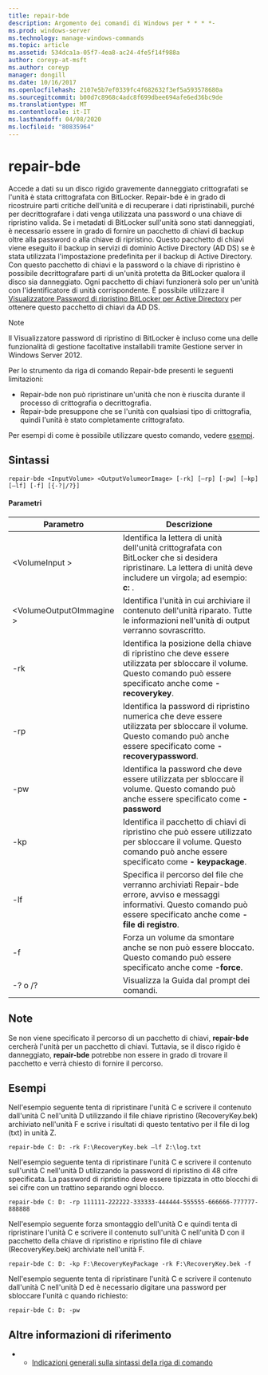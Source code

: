 ```yaml
---
title: repair-bde
description: Argomento dei comandi di Windows per * * * *-
ms.prod: windows-server
ms.technology: manage-windows-commands
ms.topic: article
ms.assetid: 534dca1a-05f7-4ea8-ac24-4fe5f14f988a
author: coreyp-at-msft
ms.author: coreyp
manager: dongill
ms.date: 10/16/2017
ms.openlocfilehash: 2107e5b7ef0339fc4f682632f3ef5a593578680a
ms.sourcegitcommit: b00d7c8968c4adc8f699dbee694afe6ed36bc9de
ms.translationtype: MT
ms.contentlocale: it-IT
ms.lasthandoff: 04/08/2020
ms.locfileid: "80835964"
---
```

# <a name="repair-bde"></a>repair-bde



Accede a dati su un disco rigido gravemente danneggiato crittografati se l'unità è stata crittografata con BitLocker. Repair-bde è in grado di ricostruire parti critiche dell'unità e di recuperare i dati ripristinabili, purché per decrittografare i dati venga utilizzata una password o una chiave di ripristino valida. Se i metadati di BitLocker sull'unità sono stati danneggiati, è necessario essere in grado di fornire un pacchetto di chiavi di backup oltre alla password o alla chiave di ripristino. Questo pacchetto di chiavi viene eseguito il backup in servizi di dominio Active Directory (AD DS) se è stata utilizzata l'impostazione predefinita per il backup di Active Directory. Con questo pacchetto di chiavi e la password o la chiave di ripristino è possibile decrittografare parti di un'unità protetta da BitLocker qualora il disco sia danneggiato. Ogni pacchetto di chiavi funzionerà solo per un'unità con l'identificatore di unità corrispondente. È possibile utilizzare il [Visualizzatore Password di ripristino BitLocker per Active Directory](https://technet.microsoft.com/library/dd875531(v=ws.10).aspx) per ottenere questo pacchetto di chiavi da AD DS.

> [!NOTE]
> Il Visualizzatore password di ripristino di BitLocker è incluso come una delle funzionalità di gestione facoltative installabili tramite Gestione server in Windows Server 2012.

Per lo strumento da riga di comando Repair-bde presenti le seguenti limitazioni:
-   Repair-bde non può ripristinare un'unità che non è riuscita durante il processo di crittografia o decrittografia.
-   Repair-bde presuppone che se l'unità con qualsiasi tipo di crittografia, quindi l'unità è stato completamente crittografato.

Per esempi di come è possibile utilizzare questo comando, vedere [esempi](#BKMK_Examples).

## <a name="syntax"></a>Sintassi

```
repair-bde <InputVolume> <OutputVolumeorImage> [-rk] [–rp] [-pw] [–kp] [–lf] [-f] [{-?|/?}]
```

#### <a name="parameters"></a>Parametri

|Parametro|Descrizione|
|---------|-----------|
|\<VolumeInput >|Identifica la lettera di unità dell'unità crittografata con BitLocker che si desidera ripristinare. La lettera di unità deve includere un virgola; ad esempio: **c:** .|
|\<VolumeOutputOImmagine >|Identifica l'unità in cui archiviare il contenuto dell'unità riparato. Tutte le informazioni nell'unità di output verranno sovrascritto.|
|-rk|Identifica la posizione della chiave di ripristino che deve essere utilizzata per sbloccare il volume. Questo comando può essere specificato anche come **- recoverykey**.|
|-rp|Identifica la password di ripristino numerica che deve essere utilizzata per sbloccare il volume. Questo comando può anche essere specificato come **- recoverypassword**.|
|-pw|Identifica la password che deve essere utilizzata per sbloccare il volume. Questo comando può anche essere specificato come **-password**|
|-kp|Identifica il pacchetto di chiavi di ripristino che può essere utilizzato per sbloccare il volume. Questo comando può anche essere specificato come **- keypackage**.|
|-lf|Specifica il percorso del file che verranno archiviati Repair-bde errore, avviso e messaggi informativi. Questo comando può essere specificato anche come **- file di registro**.|
|-f|Forza un volume da smontare anche se non può essere bloccato. Questo comando può essere specificato anche come **-force**.|
|-? o /?|Visualizza la Guida dal prompt dei comandi.|

## <a name="remarks"></a>Note

Se non viene specificato il percorso di un pacchetto di chiavi, **repair-bde** cercherà l'unità per un pacchetto di chiavi. Tuttavia, se il disco rigido è danneggiato, **repair-bde** potrebbe non essere in grado di trovare il pacchetto e verrà chiesto di fornire il percorso.

## <a name="examples"></a><a name=BKMK_Examples></a>Esempi

Nell'esempio seguente tenta di ripristinare l'unità C e scrivere il contenuto dall'unità C nell'unità D utilizzando il file chiave ripristino (RecoveryKey.bek) archiviato nell'unità F e scrive i risultati di questo tentativo per il file di log (txt) in unità Z.
```
repair-bde C: D: -rk F:\RecoveryKey.bek –lf Z:\log.txt
```
Nell'esempio seguente tenta di ripristinare l'unità C e scrivere il contenuto sull'unità C nell'unità D utilizzando la password di ripristino di 48 cifre specificata. La password di ripristino deve essere tipizzata in otto blocchi di sei cifre con un trattino separando ogni blocco.
```
repair-bde C: D: -rp 111111-222222-333333-444444-555555-666666-777777-888888
```
Nell'esempio seguente forza smontaggio dell'unità C e quindi tenta di ripristinare l'unità C e scrivere il contenuto sull'unità C nell'unità D con il pacchetto della chiave di ripristino e ripristino file di chiave (RecoveryKey.bek) archiviate nell'unità F.
```
repair-bde C: D: -kp F:\RecoveryKeyPackage -rk F:\RecoveryKey.bek -f
```
Nell'esempio seguente tenta di ripristinare l'unità C e scrivere il contenuto dall'unità C nell'unità D ed è necessario digitare una password per sbloccare l'unità c quando richiesto:
```
repair-bde C: D: -pw
```

## <a name="additional-references"></a>Altre informazioni di riferimento

-   - [Indicazioni generali sulla sintassi della riga di comando](command-line-syntax-key.md)